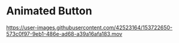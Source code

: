 # Animated Button
https://user-images.githubusercontent.com/42523164/153722650-573c0f97-9eb1-486e-ad68-a39a16afa183.mov

